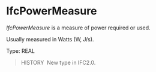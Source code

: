 IfcPowerMeasure
===============

_IfcPowerMeasure_ is a measure of power required or used.

Usually measured in Watts (W, J/s).

Type: REAL

> HISTORY&nbsp; New type in IFC2.0.
